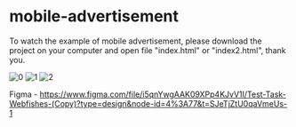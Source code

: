 # mobile-advertisement

To watch the example of mobile advertisement, please download the project on your computer and open file "index.html" or "index2.html", thank you.

![0](https://github.com/YaroslavaSabitova/mobile-advertisement/assets/114692293/6db4e444-a547-4d6d-9803-60df71817622)
![1](https://github.com/YaroslavaSabitova/mobile-advertisement/assets/114692293/2ea55424-f463-46ae-93e7-e71e0bdc2514)
![2](https://github.com/YaroslavaSabitova/mobile-advertisement/assets/114692293/02c32409-e4b5-4cce-89d3-ec9dced5449c)

Figma - https://www.figma.com/file/i5qnYwgAAK09XPp4KJvV1I/Test-Task-Webfishes-(Copy)?type=design&node-id=4%3A77&t=SJeTjZtU0qaVmeUs-1
